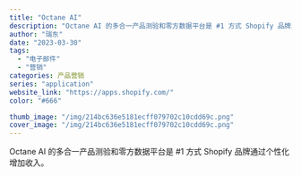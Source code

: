 ```yaml
---
title: "Octane AI"
description: "Octane AI 的多合一产品测验和零方数据平台是 #1 方式 Shopify 品牌通过个性化增加收入。"
author: "瑞东"
date: "2023-03-30"
tags:
  - "电子邮件"
  - "营销"
categories: 产品营销
series: "application"
website_link: "https://apps.shopify.com/"
color: "#666"

thumb_image: "/img/214bc636e5181ecff079702c10cdd69c.png"
cover_image: "/img/214bc636e5181ecff079702c10cdd69c.png"
---
```


Octane AI 的多合一产品测验和零方数据平台是 #1 方式 Shopify 品牌通过个性化增加收入。